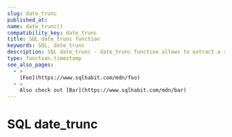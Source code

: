 ```yaml
---
slug: date_trunc
published_at:
name: date_trunc()
compatibility_key: date_trunc
title: SQL date_trunc function
keywords: SQL, date_trunc
description: SQL date_trunc - date_trunc function allows to extract a specific part of a timestamp (year, month, day, hour, etc).
type: function.timestamp
see_also_pages:
  - >
    [Foo](https://www.sqlhabit.com/mdn/foo)
  - >
    Also check out [Bar](https://www.sqlhabit.com/mdn/bar)
---
```


# SQL date_trunc

